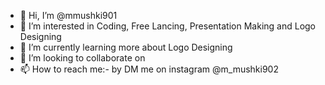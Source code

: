 - 👋 Hi, I’m @mmushki901
- 👀 I’m interested in Coding, Free Lancing, Presentation Making and Logo Designing
- 🌱 I’m currently learning more about Logo Designing
- 💞️ I’m looking to collaborate on 
- 📫 How to reach me:- by DM me on instagram @m_mushki902

<!---
mmushki901/mmushki901 is a ✨ special ✨ repository because its `README.md` (this file) appears on your GitHub profile.
You can click the Preview link to take a look at your changes.
--->
